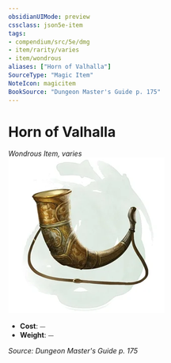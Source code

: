 ```yaml
---
obsidianUIMode: preview
cssclass: json5e-item
tags:
- compendium/src/5e/dmg
- item/rarity/varies
- item/wondrous
aliases: ["Horn of Valhalla"]
SourceType: "Magic Item"
NoteIcon: magicitem
BookSource: "Dungeon Master's Guide p. 175"
---
```

# Horn of Valhalla
*Wondrous Item, varies*  
![](https://raw.githubusercontent.com/5etools-mirror-2/5etools-img/main/items/DMG/Horn%20of%20Valhalla.webp#right)  

- **Cost**: ⏤
- **Weight**: ⏤

*Source: Dungeon Master's Guide p. 175*